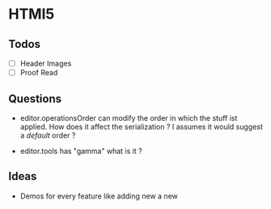 # HTMl5
## Todos
- [ ] Header Images
- [ ] Proof Read

## Questions 
- editor.operationsOrder can modify the order in which the stuff ist applied.
How does it affect the serialization ? I assumes it would suggest a *default* order ? 

- editor.tools has "gamma" what is it ?



## Ideas

- Demos for every feature like adding new a new 


